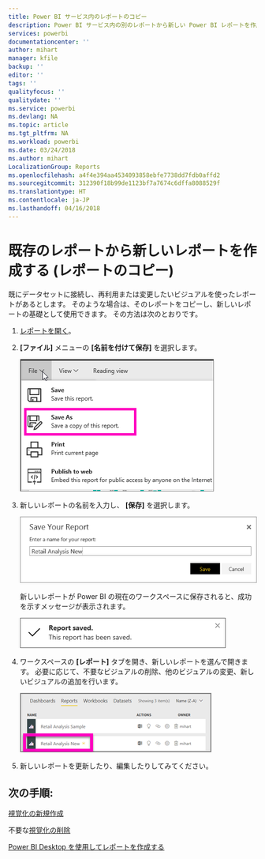 ```yaml
---
title: Power BI サービス内のレポートのコピー
description: Power BI サービス内の別のレポートから新しい Power BI レポートを作成します。
services: powerbi
documentationcenter: ''
author: mihart
manager: kfile
backup: ''
editor: ''
tags: ''
qualityfocus: ''
qualitydate: ''
ms.service: powerbi
ms.devlang: NA
ms.topic: article
ms.tgt_pltfrm: NA
ms.workload: powerbi
ms.date: 03/24/2018
ms.author: mihart
LocalizationGroup: Reports
ms.openlocfilehash: a4f4e394aa4534093858ebfe7738dd7fdb0affd2
ms.sourcegitcommit: 312390f18b99de1123bf7a7674c6dffa8088529f
ms.translationtype: HT
ms.contentlocale: ja-JP
ms.lasthandoff: 04/16/2018
---
```

# <a name="create-a-new-report-from-an-existing-report-copy-a-report"></a>既存のレポートから新しいレポートを作成する (レポートのコピー)
既にデータセットに接続し、再利用または変更したいビジュアルを使ったレポートがあるとします。  そのような場合は、そのレポートをコピーし、新しいレポートの基礎として使用できます。  その方法は次のとおりです。

1. [レポートを開く](service-report-open.md)。
2. **[ファイル]** メニューの **[名前を付けて保存]** を選択します。
   
   ![](media/power-bi-report-copy/powerbi-save-as.png)
3. 新しいレポートの名前を入力し、 **[保存]** を選択します。
   
   ![](media/power-bi-report-copy/savereport.png)
   
   新しいレポートが Power BI の現在のワークスペースに保存されると、成功を示すメッセージが表示されます。
   
   ![](media/power-bi-report-copy/savesuccess1.png)
4. ワークスペースの **[レポート]** タブを開き、新しいレポートを選んで開きます。 必要に応じて、不要なビジュアルの削除、他のビジュアルの変更、新しいビジュアルの追加を行います。
   
   ![](media/power-bi-report-copy/power-bi-workspace.png)
5. 新しいレポートを更新したり、編集したりしてみてください。

## <a name="next-steps"></a>次の手順:
[視覚化の新規作成](power-bi-report-add-visualizations-ii.md)

不要な[視覚化の削除](service-delete.md)

[Power BI Desktop を使用してレポートを作成する](desktop-report-view.md)
